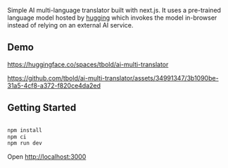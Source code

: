 Simple AI multi-language translator built with next.js. It uses a pre-trained language model hosted by [hugging](https://huggingface.co/) which invokes the model in-browser instead of relying on an external AI service.

## Demo
[https://huggingface.co/spaces/tbold/ai-multi-translator
](https://ai-multi-translator.vercel.app/)

https://github.com/tbold/ai-multi-translator/assets/34991347/3b1090be-31a5-4cf8-a372-f820ce4da2ed




## Getting Started


```bash

npm install
npm ci
npm run dev
```

Open [http://localhost:3000](http://localhost:3000)
